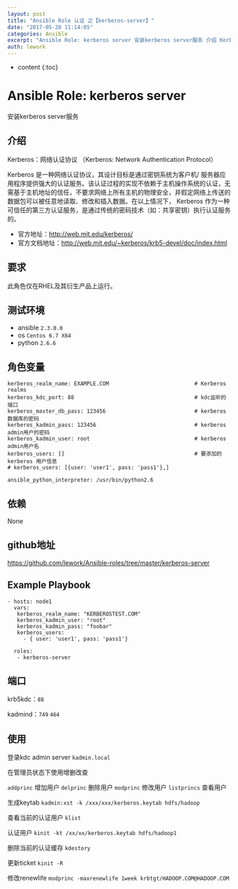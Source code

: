 ```yaml
---
layout: post
title: "Ansible Role 认证 之【kerberos-server】"
date: "2017-05-20 11:14:05"
categories: Ansible
excerpt: "Ansible Role: kerberos server 安装kerberos server服务 介绍 Kerberos：网络认证协议（Ker..."
auth: lework
---
```

* content
{:toc}

# Ansible Role: kerberos server

安装kerberos server服务

## 介绍
Kerberos：网络认证协议
（Kerberos: Network Authentication Protocol）

Kerberos 是一种网络认证协议，其设计目标是通过密钥系统为客户机/ 服务器应用程序提供强大的认证服务。该认证过程的实现不依赖于主机操作系统的认证，无需基于主机地址的信任，不要求网络上所有主机的物理安全，并假定网络上传送的数据包可以被任意地读取、修改和插入数据。在以上情况下， Kerberos 作为一种可信任的第三方认证服务，是通过传统的密码技术（如：共享密钥）执行认证服务的。

- 官方地址：http://web.mit.edu/kerberos/
- 官方文档地址：http://web.mit.edu/~kerberos/krb5-devel/doc/index.html

## 要求

此角色仅在RHEL及其衍生产品上运行。

## 测试环境

- ansible `2.3.0.0`
- os `Centos 6.7 X64`
- python `2.6.6`

## 角色变量
	kerberos_realm_name: EXAMPLE.COM                           # Kerberos realms
	kerberos_kdc_port: 88                                      # kdc监听的端口
	kerberos_master_db_pass: 123456                            # kerberos 数据库的密码
	kerberos_kadmin_pass: 123456                               # kerberos admin用户的密码
	kerberos_kadmin_user: root                                 # kerberos admin用户名
	kerberos_users: []										   # 要添加的 kerberos 用户信息
	# kerberos_users: [{user: 'user1', pass: 'pass1'},]
	
	ansible_python_interpreter: /usr/bin/python2.6

## 依赖
None

## github地址
https://github.com/lework/Ansible-roles/tree/master/kerberos-server

## Example Playbook

	- hosts: node1
	  vars:
	   kerberos_realm_name: "KERBEROSTEST.COM"
	   kerberos_kadmin_user: "root"
	   kerberos_kadmin_pass: "foobar"
	   kerberos_users:
		 - { user: 'user1', pass: 'pass1'}
	   
	  roles:
	   - kerberos-server



## 端口

krb5kdc：`88`

kadmind：`749` `464`
		
## 使用

登录kdc admin server
`kadmin.local`

在管理员状态下使用增删改查

`addprinc`  增加用户
`delprinc`  删除用户
`modprinc`  修改用户
`listprincs`  查看用户

生成keytab
`kadmin:xst -k /xxx/xxx/kerberos.keytab hdfs/hadoop`

查看当前的认证用户
`klist`

认证用户
`kinit -kt /xx/xx/kerberos.keytab hdfs/hadoop1`

删除当前的认证缓存
`kdestory`

更新ticket
`kinit -R`

修改renewlife
`modprinc -maxrenewlife 1week krbtgt/HADOOP.COM@HADOOP.COM`
